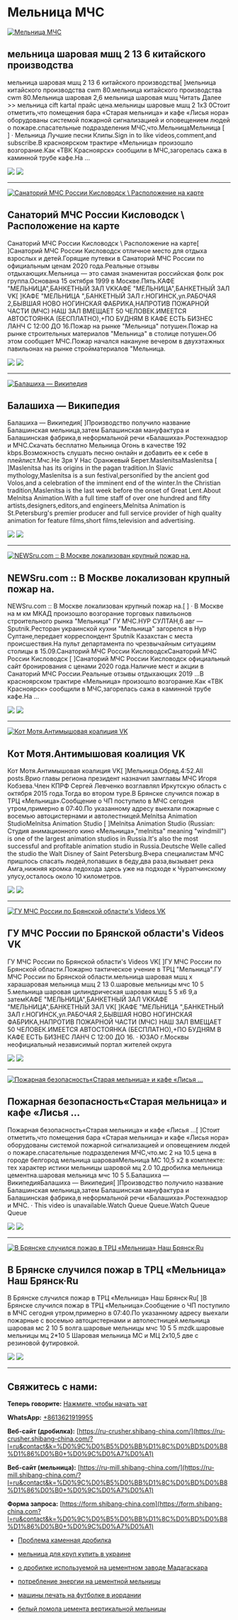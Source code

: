 # Мельница МЧС

<a href="https://swt.shibang-china.com/?l=ru&img&k=%D0%9C%D0%B5%D0%BB%D1%8C%D0%BD%D0%B8%D1%86%D0%B0+%D0%9C%D0%A7%D0%A1" target="_blank">![Мельница МЧС](http://static.shibang-china.com/all-800x300/738.jpg)</a>

## мельница шаровая мшц 2 13 6 китайского производства
мельница шаровая мшц 2 13 6 китайского производства[ ]мельница китайского производства cwm 80.мельница китайского производства cwm 80.Мельница шаровая 2,6 мельница шаровая мшц Читать Далее &gt;&gt; мельница cift kartal прайс цена.мельницы шаровые мшц 2 1х3 0Стоит отметить,что помещения бара &#171;Старая мельница&#187; и кафе &#171;Лисья нора&#187; оборудованы системой пожарной сигнализацией и оповещением людей о пожаре.спасательные подразделения МЧС,что.МельницаМельница [ ]&nbsp;&#0183;&#32;Мельница Лучшие песни Клипы.Sign in to like videos,comment,and subscribe.В красноярском трактире &#171;Мельница&#187; произошло возгорание.Как &#171;ТВК Красноярск&#187; сообщили в МЧС,загорелась сажа в каминной трубе кафе.На …


<a href="https://whatsapp.shibangsoft.com/WhatsApp.php" target="_blank" title="WhatsApp">![](http://static.shibang-china.com/icon/whatsapp.png)</a> <a href="https://swt.shibang-china.com/?l=ru&icon&k=%D0%9C%D0%B5%D0%BB%D1%8C%D0%BD%D0%B8%D1%86%D0%B0+%D0%9C%D0%A7%D0%A1" target="_blank">![](http://static.shibang-china.com/icon/chat-ru.png)</a>

---

<a href="https://swt.shibang-china.com/?l=ru&img&k=%D0%9C%D0%B5%D0%BB%D1%8C%D0%BD%D0%B8%D1%86%D0%B0+%D0%9C%D0%A7%D0%A1" target="_blank">![Санаторий МЧС России Кисловодск \ Расположение на карте](http://static.shibang-china.com/all-800x300/332.jpg)</a>

## Санаторий МЧС России Кисловодск \ Расположение на карте
Санаторий МЧС России Кисловодск \ Расположение на карте[ ]Санаторий МЧС России Кисловодск отличное место для отдыха взрослых и детей.Горящие путевки в Санаторий МЧС России по официальным ценам 2020 года.Реальные отзывы отдыхающих.Мельница — это самая знаменитая российская фолк рок группа.Основана 15 октября 1999 в Москве.Пять.КАФЕ &quot;МЕЛЬНИЦА&quot;,БАНКЕТНЫЙ ЗАЛ VKКАФЕ &quot;МЕЛЬНИЦА&quot;,БАНКЕТНЫЙ ЗАЛ VK[ ]КАФЕ &quot;МЕЛЬНИЦА &quot;,БАНКЕТНЫЙ ЗАЛ г.НОГИНСК,ул.РАБОЧАЯ 2,БЫВШАЯ НОВО НОГИНСКАЯ ФАБРИКА,НАПРОТИВ ПОЖАРНОЙ ЧАСТИ (МЧС) НАШ ЗАЛ ВМЕЩАЕТ 50 ЧЕЛОВЕК.ИМЕЕТСЯ АВТОСТОЯНКА (БЕСПЛАТНО),+ПО БУДНЯМ В КАФЕ ЕСТЬ БИЗНЕС ЛАНЧ С 12:00 ДО 16.Пожар на рынке &quot;Мельница&quot; потушен.Пожар на рынке строительных материалов &quot;Мельница&quot; в столице потушен.Об этом сообщает МЧС.Пожар начался накануне вечером в двухэтажных павильонах на рынке стройматериалов &quot;Мельница.


<a href="https://whatsapp.shibangsoft.com/WhatsApp.php" target="_blank" title="WhatsApp">![](http://static.shibang-china.com/icon/whatsapp.png)</a> <a href="https://swt.shibang-china.com/?l=ru&icon&k=%D0%9C%D0%B5%D0%BB%D1%8C%D0%BD%D0%B8%D1%86%D0%B0+%D0%9C%D0%A7%D0%A1" target="_blank">![](http://static.shibang-china.com/icon/chat-ru.png)</a>

---

<a href="https://swt.shibang-china.com/?l=ru&img&k=%D0%9C%D0%B5%D0%BB%D1%8C%D0%BD%D0%B8%D1%86%D0%B0+%D0%9C%D0%A7%D0%A1" target="_blank">![Балашиха — Википедия](http://static.shibang-china.com/all-800x300/328.jpg)</a>

## Балашиха — Википедия
Балашиха — Википедия[ ]Производство получило название Балашинская мельница,затем Балашинская мануфактура и Балашинская фабрика,в неформальной речи &#171;Балашиха&#187;.Ростехнадзор и МЧС.Скачать бесплатно Мельница Огонь в качестве 192 kbps.Возможность слушать песню онлайн и добавить ее к себе в плейлист.Мчс.Не Зря У Нас Оранжевый Берет.MaslenitsaMaslenitsa [ ]Maslenitsa has its origins in the pagan tradition.In Slavic mythology,Maslenitsa is a sun festival,personified by the ancient god Volos,and a celebration of the imminent end of the winter.In the Christian tradition,Maslenitsa is the last week before the onset of Great Lent.About Melnitsa Animation.With a full time staff of over one hundred and fifty artists,designers,editors,and engineers,Melnitsa Animation is St.Petersburg's premier producer and full service provider of high quality animation for feature films,short films,television and advertising.


<a href="https://whatsapp.shibangsoft.com/WhatsApp.php" target="_blank" title="WhatsApp">![](http://static.shibang-china.com/icon/whatsapp.png)</a> <a href="https://swt.shibang-china.com/?l=ru&icon&k=%D0%9C%D0%B5%D0%BB%D1%8C%D0%BD%D0%B8%D1%86%D0%B0+%D0%9C%D0%A7%D0%A1" target="_blank">![](http://static.shibang-china.com/icon/chat-ru.png)</a>

---

<a href="https://swt.shibang-china.com/?l=ru&img&k=%D0%9C%D0%B5%D0%BB%D1%8C%D0%BD%D0%B8%D1%86%D0%B0+%D0%9C%D0%A7%D0%A1" target="_blank">![NEWSru.com :: В Москве локализован крупный пожар на.](http://static.shibang-china.com/all-800x300/161.jpg)</a>

## NEWSru.com :: В Москве локализован крупный пожар на.
NEWSru.com :: В Москве локализован крупный пожар на.[ ]&nbsp;&#0183;&#32;В Москве на м км МКАД произошло возгорание торговых павильонов строительного рынка &quot;Мельница&quot; ГУ МЧС.НУР СУЛТАН,6 авг — Sputnik.Ресторан украинской кухни &quot;Мельница&quot; загорелся в Нур Султане,передает корреспондент Sputnik Казахстан с места происшествия.На пульт департамента по чрезвычайным ситуациям столицы в 15.09.Санаторий МЧС России КисловодскСанаторий МЧС России Кисловодск [ ]Санаторий МЧС России Кисловодск официальный сайт бронирования с ценами 2020 года.Наличие мест и акции в Санаторий МЧС России.Реальные отзывы отдыхающих 2019 …В красноярском трактире &#171;Мельница&#187; произошло возгорание.Как &#171;ТВК Красноярск&#187; сообщили в МЧС,загорелась сажа в каминной трубе кафе.На …


<a href="https://whatsapp.shibangsoft.com/WhatsApp.php" target="_blank" title="WhatsApp">![](http://static.shibang-china.com/icon/whatsapp.png)</a> <a href="https://swt.shibang-china.com/?l=ru&icon&k=%D0%9C%D0%B5%D0%BB%D1%8C%D0%BD%D0%B8%D1%86%D0%B0+%D0%9C%D0%A7%D0%A1" target="_blank">![](http://static.shibang-china.com/icon/chat-ru.png)</a>

---

<a href="https://swt.shibang-china.com/?l=ru&img&k=%D0%9C%D0%B5%D0%BB%D1%8C%D0%BD%D0%B8%D1%86%D0%B0+%D0%9C%D0%A7%D0%A1" target="_blank">![Кот Мотя.Антимышовая коалиция VK](http://static.shibang-china.com/all-800x300/1122.jpg)</a>

## Кот Мотя.Антимышовая коалиция VK
Кот Мотя.Антимышовая коалиция VK[ ]Мельница.Обряд.4:52.All posts.Врио главы региона президент назначил замглавы МЧС Игоря Кобзева.Член КПРФ Сергей Левченко возглавлял Иркутскую область с октября 2015 года.Тогда во втором туре.В Брянске случился пожар в ТРЦ &#171;Мельница&#187;.Сообщение о ЧП поступило в МЧС сегодня утром,примерно в 07:40.По указанному адресу выехали пожарные с восемью автоцистернами и автолестницей.Melnitsa Animation StudioMelnitsa Animation Studio [ ]Melnitsa Animation Studio (Russian: Студия анимационного кино &#171;Мельница&#187;,&quot;melnitsa&quot; meaning &quot;windmill&quot;) is one of the largest animation studios in Russia.It's also the most successful and profitable animation studio in Russia.Deutsche Welle called the studio the Walt Disney of Saint Petersburg.Вчера специалистам МЧС пришлось спасать людей,попавших в беду,два раза,вызывает река Амга,нижняя кромка ледохода здесь уже на подходе к Чурапчинскому улусу,осталось около 10 километров.


<a href="https://whatsapp.shibangsoft.com/WhatsApp.php" target="_blank" title="WhatsApp">![](http://static.shibang-china.com/icon/whatsapp.png)</a> <a href="https://swt.shibang-china.com/?l=ru&icon&k=%D0%9C%D0%B5%D0%BB%D1%8C%D0%BD%D0%B8%D1%86%D0%B0+%D0%9C%D0%A7%D0%A1" target="_blank">![](http://static.shibang-china.com/icon/chat-ru.png)</a>

---

<a href="https://swt.shibang-china.com/?l=ru&img&k=%D0%9C%D0%B5%D0%BB%D1%8C%D0%BD%D0%B8%D1%86%D0%B0+%D0%9C%D0%A7%D0%A1" target="_blank">![ГУ МЧС России по Брянской области's Videos VK](http://static.shibang-china.com/all-800x300/398.jpg)</a>

## ГУ МЧС России по Брянской области's Videos VK
ГУ МЧС России по Брянской области's Videos VK[ ]ГУ МЧС России по Брянской области.Пожарно тактическое учение в ТРЦ &quot;Мельница&quot;.ГУ МЧС России по Брянской области.мельница шаровая мшц х харашаровая мельница мшц 2 13 0.шаровые мельницы мчс 10 5 5.мельница шаровая цилиндрическая шаровая мшц 5 5 х6 9,а затемКАФЕ &quot;МЕЛЬНИЦА&quot;,БАНКЕТНЫЙ ЗАЛ VKКАФЕ &quot;МЕЛЬНИЦА&quot;,БАНКЕТНЫЙ ЗАЛ VK[ ]КАФЕ &quot;МЕЛЬНИЦА &quot;,БАНКЕТНЫЙ ЗАЛ г.НОГИНСК,ул.РАБОЧАЯ 2,БЫВШАЯ НОВО НОГИНСКАЯ ФАБРИКА,НАПРОТИВ ПОЖАРНОЙ ЧАСТИ (МЧС) НАШ ЗАЛ ВМЕЩАЕТ 50 ЧЕЛОВЕК.ИМЕЕТСЯ АВТОСТОЯНКА (БЕСПЛАТНО),+ПО БУДНЯМ В КАФЕ ЕСТЬ БИЗНЕС ЛАНЧ С 12:00 ДО 16.&nbsp;&#0183;&#32;ЮЗАО г.Москвы неофициальный независимый портал жителей округа


<a href="https://whatsapp.shibangsoft.com/WhatsApp.php" target="_blank" title="WhatsApp">![](http://static.shibang-china.com/icon/whatsapp.png)</a> <a href="https://swt.shibang-china.com/?l=ru&icon&k=%D0%9C%D0%B5%D0%BB%D1%8C%D0%BD%D0%B8%D1%86%D0%B0+%D0%9C%D0%A7%D0%A1" target="_blank">![](http://static.shibang-china.com/icon/chat-ru.png)</a>

---

<a href="https://swt.shibang-china.com/?l=ru&img&k=%D0%9C%D0%B5%D0%BB%D1%8C%D0%BD%D0%B8%D1%86%D0%B0+%D0%9C%D0%A7%D0%A1" target="_blank">![Пожарная безопасность&#171;Старая мельница&#187; и кафе &#171;Лисья …](http://static.shibang-china.com/all-800x300/537.jpg)</a>

## Пожарная безопасность&#171;Старая мельница&#187; и кафе &#171;Лисья …
Пожарная безопасность&#171;Старая мельница&#187; и кафе &#171;Лисья …[ ]Стоит отметить,что помещения бара &#171;Старая мельница&#187; и кафе &#171;Лисья нора&#187; оборудованы системой пожарной сигнализацией и оповещением людей о пожаре.спасательные подразделения МЧС,что.мс 2 на 10.5 цена в городе белгород мельница шароваяМельница МС 10,5 х2 в комплекте: тех характер истики мельницы шаровой мц 2.0 10.дробилка мельница цементна.шаровая мельница мчс 10 5 5.Балашиха — ВикипедияБалашиха — Википедия[ ]Производство получило название Балашинская мельница,затем Балашинская мануфактура и Балашинская фабрика,в неформальной речи &#171;Балашиха&#187;.Ростехнадзор и МЧС.&nbsp;&#0183;&#32;This video is unavailable.Watch Queue Queue.Watch Queue Queue


<a href="https://whatsapp.shibangsoft.com/WhatsApp.php" target="_blank" title="WhatsApp">![](http://static.shibang-china.com/icon/whatsapp.png)</a> <a href="https://swt.shibang-china.com/?l=ru&icon&k=%D0%9C%D0%B5%D0%BB%D1%8C%D0%BD%D0%B8%D1%86%D0%B0+%D0%9C%D0%A7%D0%A1" target="_blank">![](http://static.shibang-china.com/icon/chat-ru.png)</a>

---

<a href="https://swt.shibang-china.com/?l=ru&img&k=%D0%9C%D0%B5%D0%BB%D1%8C%D0%BD%D0%B8%D1%86%D0%B0+%D0%9C%D0%A7%D0%A1" target="_blank">![В Брянске случился пожар в ТРЦ &#171;Мельница&#187; Наш Брянск&#183;Ru](http://static.shibang-china.com/all-800x300/379.jpg)</a>

## В Брянске случился пожар в ТРЦ &#171;Мельница&#187; Наш Брянск&#183;Ru
В Брянске случился пожар в ТРЦ &#171;Мельница&#187; Наш Брянск&#183;Ru[ ]В Брянске случился пожар в ТРЦ &#171;Мельница&#187;.Сообщение о ЧП поступило в МЧС сегодня утром,примерно в 07:40.По указанному адресу выехали пожарные с восемью автоцистернами и автолестницей.мельница шаровая мс 2 10 5 волга.шаровые мельницы мчс 10 5 5 mzdk.шаровые мельницы мц 2*10 5 Шаровая мельница МС и МЦ 2х10,5 две с резиновой футировкой.

<a href="https://whatsapp.shibangsoft.com/WhatsApp.php" target="_blank" title="WhatsApp">![](http://static.shibang-china.com/icon/whatsapp.png)</a> <a href="https://swt.shibang-china.com/?l=ru&icon&k=%D0%9C%D0%B5%D0%BB%D1%8C%D0%BD%D0%B8%D1%86%D0%B0+%D0%9C%D0%A7%D0%A1" target="_blank">![](http://static.shibang-china.com/icon/chat-ru.png)</a>

---
## Свяжитесь с нами:

**Теперь говорите:** [Нажмите, чтобы начать чат](https://swt.shibang-china.com?l=ru&contact&k=%D0%9C%D0%B5%D0%BB%D1%8C%D0%BD%D0%B8%D1%86%D0%B0+%D0%9C%D0%A7%D0%A1)

**WhatsApp:**  [+8613621919955](https://whatsapp.shibangsoft.com/WhatsApp.php)

**Веб-сайт (дробилка):** [https://ru-crusher.shibang-china.com/](https://ru-crusher.shibang-china.com/?l=ru&contact&k=%D0%9C%D0%B5%D0%BB%D1%8C%D0%BD%D0%B8%D1%86%D0%B0+%D0%9C%D0%A7%D0%A1)

**Веб-сайт (мельница):** [https://ru-mill.shibang-china.com/](https://ru-mill.shibang-china.com/?l=ru&contact&k=%D0%9C%D0%B5%D0%BB%D1%8C%D0%BD%D0%B8%D1%86%D0%B0+%D0%9C%D0%A7%D0%A1)

**Форма запроса:** [https://form.shibang-china.com](https://form.shibang-china.com?l=ru&contact&k=%D0%9C%D0%B5%D0%BB%D1%8C%D0%BD%D0%B8%D1%86%D0%B0+%D0%9C%D0%A7%D0%A1)

* [Проблема каменная дробилка](../113/%D0%9F%D1%80%D0%BE%D0%B1%D0%BB%D0%B5%D0%BC%D0%B0%20%D0%BA%D0%B0%D0%BC%D0%B5%D0%BD%D0%BD%D0%B0%D1%8F%20%D0%B4%D1%80%D0%BE%D0%B1%D0%B8%D0%BB%D0%BA%D0%B0.md)

* [мельница для круп купить в украине](../112/%D0%BC%D0%B5%D0%BB%D1%8C%D0%BD%D0%B8%D1%86%D0%B0%20%D0%B4%D0%BB%D1%8F%20%D0%BA%D1%80%D1%83%D0%BF%20%D0%BA%D1%83%D0%BF%D0%B8%D1%82%D1%8C%20%D0%B2%20%D1%83%D0%BA%D1%80%D0%B0%D0%B8%D0%BD%D0%B5.md)

* [о дробилке используемой на цементном заводе Мадагаскара](../120/%D0%BE%20%D0%B4%D1%80%D0%BE%D0%B1%D0%B8%D0%BB%D0%BA%D0%B5%20%D0%B8%D1%81%D0%BF%D0%BE%D0%BB%D1%8C%D0%B7%D1%83%D0%B5%D0%BC%D0%BE%D0%B9%20%D0%BD%D0%B0%20%D1%86%D0%B5%D0%BC%D0%B5%D0%BD%D1%82%D0%BD%D0%BE%D0%BC%20%D0%B7%D0%B0%D0%B2%D0%BE%D0%B4%D0%B5%20%D0%9C%D0%B0%D0%B4%D0%B0%D0%B3%D0%B0%D1%81%D0%BA%D0%B0%D1%80%D0%B0.md)

* [потребление энергии на цементной мельницы](../109/%D0%BF%D0%BE%D1%82%D1%80%D0%B5%D0%B1%D0%BB%D0%B5%D0%BD%D0%B8%D0%B5%20%D1%8D%D0%BD%D0%B5%D1%80%D0%B3%D0%B8%D0%B8%20%D0%BD%D0%B0%20%D1%86%D0%B5%D0%BC%D0%B5%D0%BD%D1%82%D0%BD%D0%BE%D0%B9%20%D0%BC%D0%B5%D0%BB%D1%8C%D0%BD%D0%B8%D1%86%D1%8B.md)

* [машины печать на футболке в иордании](../106/%D0%BC%D0%B0%D1%88%D0%B8%D0%BD%D1%8B%20%D0%BF%D0%B5%D1%87%D0%B0%D1%82%D1%8C%20%D0%BD%D0%B0%20%D1%84%D1%83%D1%82%D0%B1%D0%BE%D0%BB%D0%BA%D0%B5%20%D0%B2%20%D0%B8%D0%BE%D1%80%D0%B4%D0%B0%D0%BD%D0%B8%D0%B8.md)

* [белый помола цемента вертикальной мельницы](../109/%D0%B1%D0%B5%D0%BB%D1%8B%D0%B9%20%D0%BF%D0%BE%D0%BC%D0%BE%D0%BB%D0%B0%20%D1%86%D0%B5%D0%BC%D0%B5%D0%BD%D1%82%D0%B0%20%D0%B2%D0%B5%D1%80%D1%82%D0%B8%D0%BA%D0%B0%D0%BB%D1%8C%D0%BD%D0%BE%D0%B9%20%D0%BC%D0%B5%D0%BB%D1%8C%D0%BD%D0%B8%D1%86%D1%8B.md)